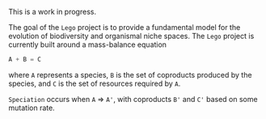 This is a work in progress.

The goal of the `Lego` project is to provide a fundamental model for the evolution of biodiversity and organismal niche spaces. The `Lego` project is currently built around a mass-balance equation
```S
A + B = C
```
where `A` represents a species, `B` is the set of coproducts produced by the species, and `C` is the set of resources required by `A`.

`Speciation` occurs when `A` => `A'`, with coproducts `B'` and `C'` based on some mutation rate. 
